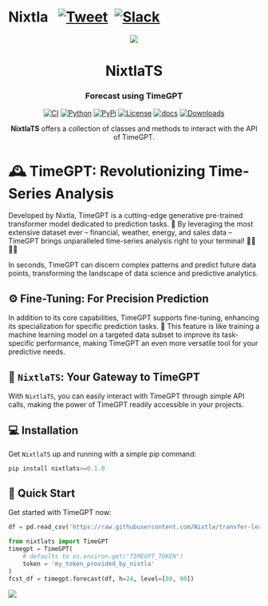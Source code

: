 # Nixtla &nbsp; [![Tweet](https://img.shields.io/twitter/url/http/shields.io.svg?style=social)](https://twitter.com/intent/tweet?text=Statistical%20Forecasting%20Algorithms%20by%20Nixtla%20&url=https://github.com/Nixtla/statsforecast&via=nixtlainc&hashtags=StatisticalModels,TimeSeries,Forecasting) &nbsp;[![Slack](https://img.shields.io/badge/Slack-4A154B?&logo=slack&logoColor=white)](https://join.slack.com/t/nixtlacommunity/shared_invite/zt-1pmhan9j5-F54XR20edHk0UtYAPcW4KQ)

<div align="center">
<img src="https://raw.githubusercontent.com/Nixtla/neuralforecast/main/nbs/imgs_indx/logo_mid.png">
<h1 align="center">NixtlaTS</h1>
<h3 align="center">Forecast using TimeGPT</h3>
    
[![CI](https://github.com/Nixtla/nixtla/actions/workflows/ci.yaml/badge.svg?branch=main)](https://github.com/Nixtla/nixtla/actions/workflows/ci.yaml)
[![Python](https://img.shields.io/pypi/pyversions/nixtlats)](https://pypi.org/project/nixtlats/)
[![PyPi](https://img.shields.io/pypi/v/nixtlats?color=blue)](https://pypi.org/project/nixtlats/)
[![License](https://img.shields.io/badge/License-Apache_2.0-blue.svg)](https://github.com/Nixtla/nixtlats/blob/main/LICENSE)
[![docs](https://img.shields.io/website-up-down-green-red/http/nixtla.github.io/nixtla.svg?label=docs)](https://nixtla.github.io/nixtla/)
[![Downloads](https://pepy.tech/badge/nixtlats)](https://pepy.tech/project/nixtlats)
    
**NixtlaTS** offers a collection of classes and methods to interact with the API of TimeGPT.
</div>

# 🕰️ TimeGPT: Revolutionizing Time-Series Analysis

Developed by Nixtla, TimeGPT is a cutting-edge generative pre-trained transformer model dedicated to prediction tasks. 🚀 By leveraging the most extensive dataset ever – financial, weather, energy, and sales data – TimeGPT brings unparalleled time-series analysis right to your terminal! 👩‍💻👨‍💻

In seconds, TimeGPT can discern complex patterns and predict future data points, transforming the landscape of data science and predictive analytics.

## ⚙️ Fine-Tuning: For Precision Prediction

In addition to its core capabilities, TimeGPT supports fine-tuning, enhancing its specialization for specific prediction tasks. 🎯 This feature is like training a machine learning model on a targeted data subset to improve its task-specific performance, making TimeGPT an even more versatile tool for your predictive needs.

## 🔄 `NixtlaTS`: Your Gateway to TimeGPT

With `NixtlaTS`, you can easily interact with TimeGPT through simple API calls, making the power of TimeGPT readily accessible in your projects.

## 💻 Installation

Get `NixtlaTS` up and running with a simple pip command:

```python
pip install nixtlats>=0.1.0
```

## 🎈 Quick Start

Get started with TimeGPT now:

```python
df = pd.read_csv('https://raw.githubusercontent.com/Nixtla/transfer-learning-time-series/main/datasets/electricity-short.csv')

from nixtlats import TimeGPT
timegpt = TimeGPT(
    # defaults to os.environ.get("TIMEGPT_TOKEN")
    token = 'my_token_provided_by_nixtla'
)
fcst_df = timegpt.forecast(df, h=24, level=[80, 90])
```

![](./nbs/img/forecast_readme.png)
